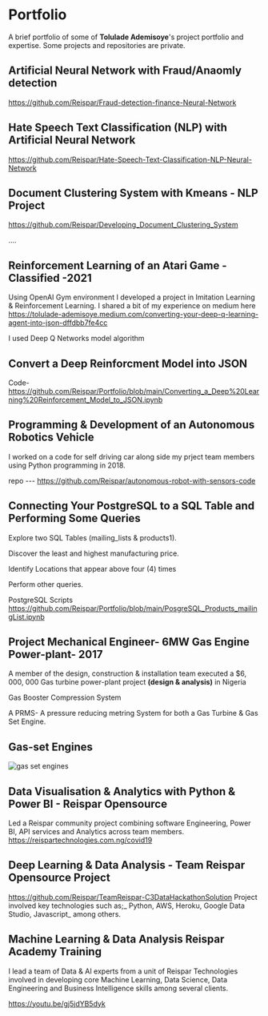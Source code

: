 # Portfolio
A brief portfolio of some of **Tolulade Ademisoye**'s project portfolio and expertise. Some projects and repositories are private. 

## Artificial Neural Network with Fraud/Anaomly detection
https://github.com/Reispar/Fraud-detection-finance-Neural-Network

## Hate Speech Text Classification (NLP) with Artificial Neural Network
https://github.com/Reispar/Hate-Speech-Text-Classification-NLP-Neural-Network 

## Document Clustering System with Kmeans - NLP Project
https://github.com/Reispar/Developing_Document_Clustering_System

....

## Reinforcement Learning of an Atari Game - Classified -2021
Using OpenAI Gym environment I developed a project in Imitation Learning & Reinforcement Learning. I shared a bit of my experience on medium here https://tolulade-ademisoye.medium.com/converting-your-deep-q-learning-agent-into-json-dffdbb7fe4cc

I used Deep Q Networks model algorithm

## Convert a Deep Reinforcment Model into JSON
Code- https://github.com/Reispar/Portfolio/blob/main/Converting_a_Deep%20Learning%20Reinforcement_Model_to_JSON.ipynb

## Programming & Development of an Autonomous Robotics Vehicle

I worked on a code for self driving car along side my prject team members using Python programming in 2018. 
 
repo --- https://github.com/Reispar/autonomous-robot-with-sensors-code 

## Connecting Your PostgreSQL to a SQL Table and Performing Some Queries
Explore two SQL Tables (mailing_lists & products1). 

Discover the least and highest manufacturing price.

Identify Locations that appear above four (4) times

Perform other queries.

PostgreSQL Scripts https://github.com/Reispar/Portfolio/blob/main/PosgreSQL_Products_mailingList.ipynb

## Project Mechanical Engineer- 6MW Gas Engine Power-plant- 2017
A member of the design, construction & installation team executed a $6, 000, 000 Gas turbine power-plant project **(design & analysis)** in Nigeria

Gas Booster Compression System

A PRMS- A pressure reducing metring System for both a Gas Turbine & Gas Set Engine.

Gas-set Engines
-----------
![gas set engines](https://user-images.githubusercontent.com/22460844/116995406-f0060200-acd1-11eb-82c0-34f44b26bc16.jpg)

## Data Visualisation & Analytics with Python & Power BI - Reispar Opensource
Led a Reispar community project combining software Engineering, Power BI, API services and Analytics across team members.
https://reispartechnologies.com.ng/covid19 

## Deep Learning & Data Analysis - Team Reispar Opensource Project
https://github.com/Reispar/TeamReispar-C3DataHackathonSolution Project involved key technologies such as;_ Python, AWS, Heroku, Google Data Studio, Javascript_ among others.

## Machine Learning & Data Analysis Reispar Academy Training
I lead a team of Data & AI experts from a unit of Reispar Technologies involved in developing core Machine Learning, Data Science, Data Engineering and Business Intelligence 
skills among several clients.

https://youtu.be/gj5jdYB5dyk 
